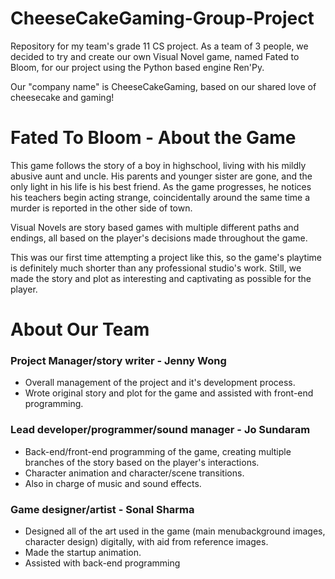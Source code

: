 # CheeseCakeGaming-Group-Project
Repository for my team's grade 11 CS project.
As a team of 3 people, we decided to try and create our own Visual Novel game, named Fated to Bloom, for our project using the Python based engine Ren'Py.

Our "company name" is CheeseCakeGaming, based on our shared love of cheesecake and gaming!

# Fated To Bloom - About the Game
This game follows the story of a boy in highschool, living with his mildly abusive aunt and uncle. His parents and younger sister are gone, and the only light in his life is his best friend.
As the game progresses, he notices his teachers begin acting strange, coincidentally around the same time a murder is reported in the other side of town.

Visual Novels are story based games with multiple different paths and endings, all based on the player's decisions made throughout the game.

This was our first time attempting a project like this, so the game's playtime is definitely much shorter than any professional studio's work. Still, we made the story and plot as interesting and captivating as possible for the player.

# About Our Team
### Project Manager/story writer - Jenny Wong
   * Overall management of the project and it's development process.
   * Wrote original story and plot for the game and assisted with front-end programming.
### Lead developer/programmer/sound manager - Jo Sundaram
   * Back-end/front-end programming of the game, creating multiple branches of the story based on the player's interactions. 
   * Character animation and character/scene transitions.
   * Also in charge of music and sound effects.
### Game designer/artist - Sonal Sharma
   * Designed all of the art used in the game (main menubackground images, character design) digitally, with aid from reference images.
   * Made the startup animation.
   * Assisted with back-end programming
  
  
